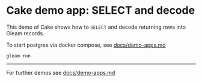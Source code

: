 # Cake demo app: SELECT and decode

This demo of Cake shows how to `SELECT` and decode returning rows into
Gleam records.

To start postgres via docker compose, see [docs/demo-apps.md](../../demo-apps.md#Installing-prerequisites)

```shell
gleam run
```

---

For further demos see [docs/demo-apps.md](../../demo-apps.md#available-demos)

